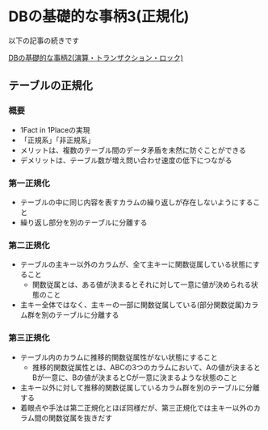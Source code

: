# DBの基礎的な事柄3(正規化)

以下の記事の続きです

[DBの基礎的な事柄2(演算・トランザクション・ロック)](https://qiita.com/akitika/items/3e1dbfb8d14fcb468d2d)

## テーブルの正規化

### 概要

- 1Fact in 1Placeの実現
- 「正規系」「非正規系」
- メリットは、複数のテーブル間のデータ矛盾を未然に防ぐことができる
- デメリットは、テーブル数が増え問い合わせ速度の低下につながる

### 第一正規化

- テーブルの中に同じ内容を表すカラムの繰り返しが存在しないようにすること
- 繰り返し部分を別のテーブルに分離する

### 第二正規化

- テーブルの主キー以外のカラムが、全て主キーに関数従属している状態にすること
  - 関数従属とは、ある値が決まるとそれに対して一意に値が決められる状態のこと
- 主キー全体ではなく、主キーの一部に関数従属している(部分関数従属)カラム群を別のテーブルに分離する

### 第三正規化

- テーブル内のカラムに推移的関数従属性がない状態にすること
  - 推移的関数従属性とは、ABCの3つのカラムにおいて、Aの値が決まるとBが一意に、Bの値が決まるとCが一意に決まるような状態のこと
- 主キー以外に対して推移的関数従属しているカラム群を別のテーブルに分離する
- 着眼点や手法は第二正規化とほぼ同様だが、第三正規化では主キー以外のカラム間の関数従属を抜きだす
